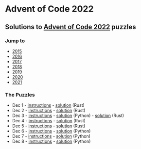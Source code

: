 # Advent of Code 2022

## Solutions to [Advent of Code 2022](https://adventofcode.com/2022/) puzzles

### Jump to
- [2015](https://github.com/SSteve/AdventOfCode/tree/master/Advent2015)
- [2016](https://github.com/SSteve/AdventOfCode/tree/master/Advent2016)
- [2017](https://github.com/SSteve/AdventOfCode/tree/master/Advent2017)
- [2018](https://github.com/SSteve/AdventOfCode/tree/master/Advent2018)
- [2019](https://github.com/SSteve/AdventOfCode/tree/master/Advent2019)
- [2020](https://github.com/SSteve/AdventOfCode/tree/master/Advent2020)
- [2021](https://github.com/SSteve/AdventOfCode/tree/master/Advent2021)

### The Puzzles
- Dec 1 - [instructions](http://adventofcode.com/2022/day/1) - [solution](./day1/src/main.rs) (Rust)
- Dec 2 - [instructions](http://adventofcode.com/2022/day/2) - [solution](./day2/src/main.rs) (Rust)
- Dec 3 - [instructions](http://adventofcode.com/2022/day/3) - [solution](./day3.py) (Python) - [solution](./day3/src/main.rs) (Rust)
- Dec 4 - [instructions](http://adventofcode.com/2022/day/4) - [solution](./day4/src/main.rs) (Rust)
- Dec 5 - [instructions](http://adventofcode.com/2022/day/5) - [solution](./day5/src/main.rs) (Rust)
- Dec 6 - [instructions](http://adventofcode.com/2022/day/6) - [solution](./day6.py) (Python)
- Dec 7 - [instructions](http://adventofcode.com/2022/day/7) - [solution](./day7.py) (Python)
- Dec 8 - [instructions](http://adventofcode.com/2022/day/8) - [solution](./day8.py) (Python)
